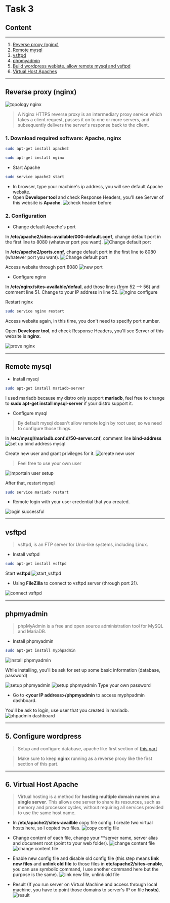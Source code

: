 # Task 3
## Content
---
1. <a href="#1">Reverse proxy (nginx)</a>
2. <a href="#2">Remote mysql</a>
3. <a href="#3">vsftpd</a>
4. <a href="#4">phpmyadmin</a>
5. <a href="#5">Build wordpress webiste, allow remote mysql and vsftpd</a>
6. <a href="#6">Virtual Host Apaches</a>

---
<div id="1"></div>

## Reverse proxy (nginx)

![topology nginx](./img/reverse-proxy-nginx-topology.jpg)

>A Nginx HTTPS reverse proxy is an intermediary proxy service which takes a client request, passes it on to one or more servers, and subsequently delivers the server's response back to the client.

### 1. Download required software: Apache, nginx

```bash
sudo apt-get install apache2
```
```bash
sudo apt-get install nginx
```

- Start Apache
```bash
sudo service apache2 start
```
- In browser, type your machine's ip address, you will see default Apache website.
- Open **Developer tool** and check Response Headers, you'll see Server of this website is **Apache**.
![check header before](./img/prove_apach.png)

### 2. Configuration
- Change default Apache's port

In **/etc/apache2/sites-available/000-default.conf**, change default port in the first line to 8080 (whatever port you want).
![Change default port](./img/changport_000.png)

In **/etc/apache2/ports.conf**, change default port in the first line to 8080 (whatever port you want).
![Change default port](./img/change_ports.png)

Access website through port 8080
![new port](./img/change_port_apache.png)

- Configure nginx

In **/etc/nginx/sites-available/defaul**, add those lines (from 52 --> 56) and comment line 51. Change to your IP address in line 52.
![nginx configure](./img/change_nginx.png)

Restart nginx
```bash
sudo service nginx restart
```

Access website again, in this time, you don't need to specify port number.

Open **Developer tool**, nd check Response Headers, you'll see Server of this website is **nginx**.

![prove nginx](./img/nginx_prove.png)

---
<div id="2"></div>

## Remote mysql

- Install mysql
```bash
sudo apt-get install mariadb-server
```
I used mariadb because my distro only support **mariadb**, feel free to change to **sudo apt-get install mysql-server** if your distro support it.

- Configure mysql

> By default mysql doesn't allow remote login by root user, so we need to configure those things.

In **/etc/mysql/mariadb.conf.d/50-server.cnf**, comment line **bind-address**
![set up bind address mysql](./img/setup_mysql_remote.jpeg)


Create new user and grant privileges for it.
![create new user](./img/create_user_to_remote_mysql.jpeg)
> Feel free to use your own user

![importain user setup](./img/required_setup.jpeg)

After that, restart mysql
```bash
sudo service mariadb restart
```

- Remote login with your user credential that you created.

![login successful](./img/login_remote_success.jpeg)

---
<div id="3"><div>

## vsftpd
> vsftpd, is an FTP server for Unix-like systems, including Linux.

- Install vsftpd
```bash
sudo apt-get install vsftpd
```
Start **vsftpd**
![start_vsftpd](./img/start_vsftpd.jpeg) 

- Using **FileZilla** to connect to vsftpd server (through port 21).

![connect vsftpd](./img/test_file_vsftpd.jpeg)

---
<div id="4"></div>

## phpmyadmin
> phpMyAdmin is a free and open source administration tool for MySQL and MariaDB.
- Install phpmyadmin
```bash
sudo apt-get install myphpadmin
```
![install phpmyadmin](./img/install_phpmyadmin.jpeg)

While installing, you'll be ask for set up some basic information (database, password)

![setup phpmyadmin](./img/setup_phpmyadmin.jpeg)
![setup phpmyadmin](./img/setup_password_phpmyadin.jpeg)
Type your own password

- Go to **\<your IP address>/phpmyadmin** to access myphpadmin dashboard.

You'll be ask to login, use user that you created in mariadb.
![phpadmin dashboard](./img/phpadmin-dashboard.png)

---
<div id="5"></div>

## 5. Configure wordpress

> Setup and configure database, apache like first section of [this part](./Task2/part1.md)

> Make sure to keep **nginx** running as a reverse proxy like the first section of this part.

---
<div id="6"></div>

## 6. Virtual Host Apache

> Virtual hosting is a method for **hosting multiple domain names on a single server**. This allows one server to share its resources, such as memory and processor cycles, without requiring all services provided to use the same host name.

- In **/etc/apache2/sites-availble** copy file config. I create two virtual hosts here, so I copied two files.
![copy config file](./img/copy-file.png) 

- Change content of each file, change your **server name, server alias and document root (point to your web folder).
![change content file](./img/change-configfile.png)
![change content file](./img/change-confilefile1.png)

- Enable new config file and disable old config file (this step means **link new files** and **unlink old file** to those files in **etc/apache2/sites-enable**, you can use symbolic command, I use another command here but the purpose is the same).
![link new file, unlink old file](./img/enable-config-file.png)

- Result (If you run server on Virtual Machine and access through local machine, you have to point those domains to server's IP on file **hosts**).
![result](./img/final-result.png)

